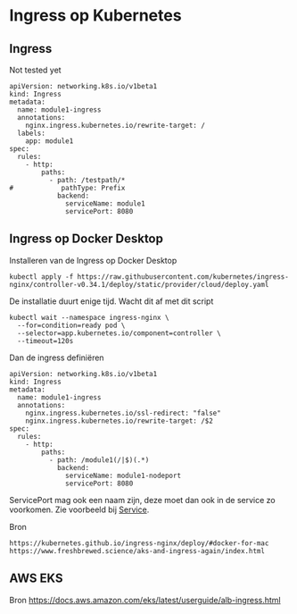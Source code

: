 # Ingress op Kubernetes


## Ingress
Not tested yet

    apiVersion: networking.k8s.io/v1beta1
    kind: Ingress
    metadata:
      name: module1-ingress
      annotations:
        nginx.ingress.kubernetes.io/rewrite-target: /
      labels:
        app: module1
    spec:
      rules:
        - http:
            paths:
              - path: /testpath/*
    #            pathType: Prefix
                backend:
                  serviceName: module1
                  servicePort: 8080

## Ingress op Docker Desktop

Installeren van de Ingress op Docker Desktop

    kubectl apply -f https://raw.githubusercontent.com/kubernetes/ingress-nginx/controller-v0.34.1/deploy/static/provider/cloud/deploy.yaml
    
De installatie duurt enige tijd. Wacht dit af met dit script

    kubectl wait --namespace ingress-nginx \
      --for=condition=ready pod \
      --selector=app.kubernetes.io/component=controller \
      --timeout=120s

Dan de ingress definiëren

    apiVersion: networking.k8s.io/v1beta1
    kind: Ingress
    metadata:
      name: module1-ingress
      annotations:
        nginx.ingress.kubernetes.io/ssl-redirect: "false"
        nginx.ingress.kubernetes.io/rewrite-target: /$2
    spec:
      rules:
        - http:
            paths:
              - path: /module1(/|$)(.*)
                backend:
                  serviceName: module1-nodeport
                  servicePort: 8080

ServicePort mag ook een naam zijn, deze moet dan ook in de service zo voorkomen. Zie voorbeeld bij [Service](service.md).

Bron

    https://kubernetes.github.io/ingress-nginx/deploy/#docker-for-mac
    https://www.freshbrewed.science/aks-and-ingress-again/index.html
    
## AWS EKS

Bron https://docs.aws.amazon.com/eks/latest/userguide/alb-ingress.html


